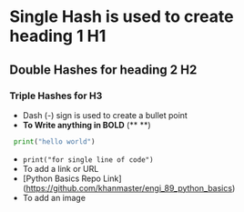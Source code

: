 # Single Hash is used to create heading 1 H1
## Double Hashes for heading 2 H2
### Triple Hashes for H3

- Dash (-) sign is used to create a bullet point
- **To Write anything in BOLD** (** **)
```python
 print("hello world")
```
- ` print("for single line of code") `
- To add a link or URL
- [Python Basics Repo Link] (https://github.com/khanmaster/engi_89_python_basics)
- To add an image
